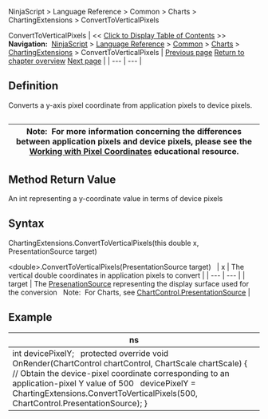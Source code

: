 ﻿
NinjaScript \> Language Reference \> Common \> Charts \> ChartingExtensions \> ConvertToVerticalPixels

ConvertToVerticalPixels
| \<\< [Click to Display Table of Contents](converttoverticalpixels2.md) \>\> **Navigation:**     [NinjaScript](ninjascript.md) \> [Language Reference](language_reference_wip.md) \> [Common](common.md) \> [Charts](chart.md) \> [ChartingExtensions](chartingextensions.md) \> ConvertToVerticalPixels | [Previous page](converttohorizontalpixels.md) [Return to chapter overview](chartingextensions.md) [Next page](chartpanel.md) |
| --- | --- |
## Definition
Converts a y\-axis pixel coordinate from application pixels to device pixels.
## 
| Note:  For more information concerning the differences between application pixels and device pixels, please see the [Working with Pixel Coordinates](working_with_pixel_coordinates.md) educational resource. |
| --- |

## 
## 
## Method Return Value
An int representing a y\-coordinate value in terms of device pixels
## 
## Syntax
ChartingExtensions.ConvertToVerticalPixels(this double x, PresentationSource target)  

\<double\>.ConvertToVerticalPixels(PresentationSource target)
 
| x | The vertical double coordinates in application pixels to convert |
| --- | --- |
| target | The [PresenationSource](https://msdn.microsoft.com/en-us/library/system.windows.presentationsource(v=vs.110).aspx) representing the display surface used for the conversion   Note:  For Charts, see [ChartControl.PresentationSource](presentationsource.md) |

## 
## 
## Example
| ns |
| --- |
| int devicePixelY;   protected override void OnRender(ChartControl chartControl, ChartScale chartScale) {    // Obtain the device\-pixel coordinate corresponding to an application\-pixel Y value of 500    devicePixelY \= ChartingExtensions.ConvertToVerticalPixels(500, ChartControl.PresentationSource); } |

